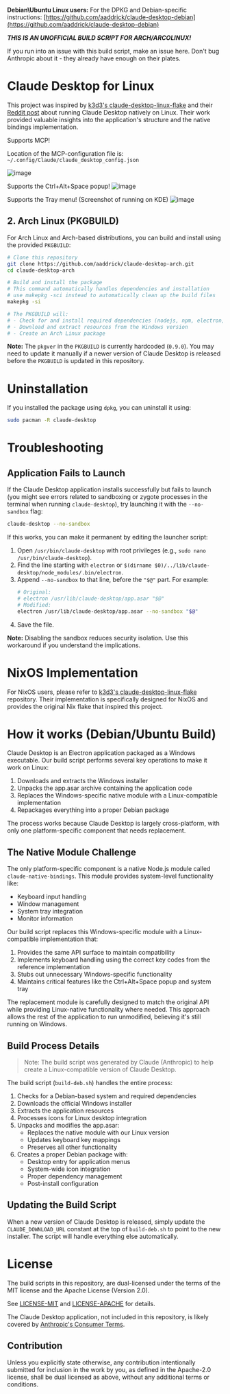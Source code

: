 **Debian\Ubuntu Linux users:** For the DPKG and Debian-specific instructions: [https://github.com/aaddrick/claude-desktop-debian](https://github.com/aaddrick/claude-desktop-debian)

***THIS IS AN UNOFFICIAL BUILD SCRIPT FOR ARCH/ARCOLINUX!***

If you run into an issue with this build script, make an issue here. Don't bug Anthropic about it - they already have enough on their plates.

# Claude Desktop for Linux

This project was inspired by [k3d3's claude-desktop-linux-flake](https://github.com/k3d3/claude-desktop-linux-flake) and their [Reddit post](https://www.reddit.com/r/ClaudeAI/comments/1hgsmpq/i_successfully_ran_claude_desktop_natively_on/) about running Claude Desktop natively on Linux. Their work provided valuable insights into the application's structure and the native bindings implementation.

Supports MCP!

Location of the MCP-configuration file is: `~/.config/Claude/claude_desktop_config.json`

![image](https://github.com/user-attachments/assets/93080028-6f71-48bd-8e59-5149d148cd45)

Supports the Ctrl+Alt+Space popup!
![image](https://github.com/user-attachments/assets/1deb4604-4c06-4e4b-b63f-7f6ef9ef28c1)

Supports the Tray menu! (Screenshot of running on KDE)
![image](https://github.com/user-attachments/assets/ba209824-8afb-437c-a944-b53fd9ecd559)

## 2. Arch Linux (PKGBUILD)

For Arch Linux and Arch-based distributions, you can build and install using the provided `PKGBUILD`:

```bash
# Clone this repository
git clone https://github.com/aaddrick/claude-desktop-arch.git
cd claude-desktop-arch

# Build and install the package
# This command automatically handles dependencies and installation
# use makepkg -sci instead to automatically clean up the build files 
makepkg -si

# The PKGBUILD will:
# - Check for and install required dependencies (nodejs, npm, electron, p7zip, icoutils, imagemagick)
# - Download and extract resources from the Windows version
# - Create an Arch Linux package
```
**Note:** The `pkgver` in the `PKGBUILD` is currently hardcoded (`0.9.0`). You may need to update it manually if a newer version of Claude Desktop is released before the `PKGBUILD` is updated in this repository.

# Uninstallation

If you installed the package using `dpkg`, you can uninstall it using:

```bash
sudo pacman -R claude-desktop
```

# Troubleshooting

## Application Fails to Launch

If the Claude Desktop application installs successfully but fails to launch (you might see errors related to sandboxing or zygote processes in the terminal when running `claude-desktop`), try launching it with the `--no-sandbox` flag:

```bash
claude-desktop --no-sandbox
```

If this works, you can make it permanent by editing the launcher script:

1.  Open `/usr/bin/claude-desktop` with root privileges (e.g., `sudo nano /usr/bin/claude-desktop`).
2.  Find the line starting with `electron` or `$(dirname $0)/../lib/claude-desktop/node_modules/.bin/electron`.
3.  Append `--no-sandbox` to that line, before the `"$@"` part. For example:
    ```bash
    # Original:
    # electron /usr/lib/claude-desktop/app.asar "$@"
    # Modified:
    electron /usr/lib/claude-desktop/app.asar --no-sandbox "$@"
    ```
4.  Save the file.

**Note:** Disabling the sandbox reduces security isolation. Use this workaround if you understand the implications.

# NixOS Implementation

For NixOS users, please refer to [k3d3's claude-desktop-linux-flake](https://github.com/k3d3/claude-desktop-linux-flake) repository. Their implementation is specifically designed for NixOS and provides the original Nix flake that inspired this project.

# How it works (Debian/Ubuntu Build)

Claude Desktop is an Electron application packaged as a Windows executable. Our build script performs several key operations to make it work on Linux:

1. Downloads and extracts the Windows installer
2. Unpacks the app.asar archive containing the application code
3. Replaces the Windows-specific native module with a Linux-compatible implementation
4. Repackages everything into a proper Debian package

The process works because Claude Desktop is largely cross-platform, with only one platform-specific component that needs replacement.

## The Native Module Challenge

The only platform-specific component is a native Node.js module called `claude-native-bindings`. This module provides system-level functionality like:

- Keyboard input handling
- Window management
- System tray integration
- Monitor information

Our build script replaces this Windows-specific module with a Linux-compatible implementation that:

1. Provides the same API surface to maintain compatibility
2. Implements keyboard handling using the correct key codes from the reference implementation
3. Stubs out unnecessary Windows-specific functionality
4. Maintains critical features like the Ctrl+Alt+Space popup and system tray

The replacement module is carefully designed to match the original API while providing Linux-native functionality where needed. This approach allows the rest of the application to run unmodified, believing it's still running on Windows.

## Build Process Details

> Note: The build script was generated by Claude (Anthropic) to help create a Linux-compatible version of Claude Desktop.

The build script (`build-deb.sh`) handles the entire process:

1. Checks for a Debian-based system and required dependencies
2. Downloads the official Windows installer
3. Extracts the application resources
4. Processes icons for Linux desktop integration
5. Unpacks and modifies the app.asar:
   - Replaces the native module with our Linux version
   - Updates keyboard key mappings
   - Preserves all other functionality
6. Creates a proper Debian package with:
   - Desktop entry for application menus
   - System-wide icon integration
   - Proper dependency management
   - Post-install configuration

## Updating the Build Script

When a new version of Claude Desktop is released, simply update the `CLAUDE_DOWNLOAD_URL` constant at the top of `build-deb.sh` to point to the new installer. The script will handle everything else automatically.

# License

The build scripts in this repository, are dual-licensed under the terms of the MIT license and the Apache License (Version 2.0).

See [LICENSE-MIT](LICENSE-MIT) and [LICENSE-APACHE](LICENSE-APACHE) for details.

The Claude Desktop application, not included in this repository, is likely covered by [Anthropic's Consumer Terms](https://www.anthropic.com/legal/consumer-terms).

## Contribution

Unless you explicitly state otherwise, any contribution intentionally submitted
for inclusion in the work by you, as defined in the Apache-2.0 license, shall be dual licensed as above, without any
additional terms or conditions.
